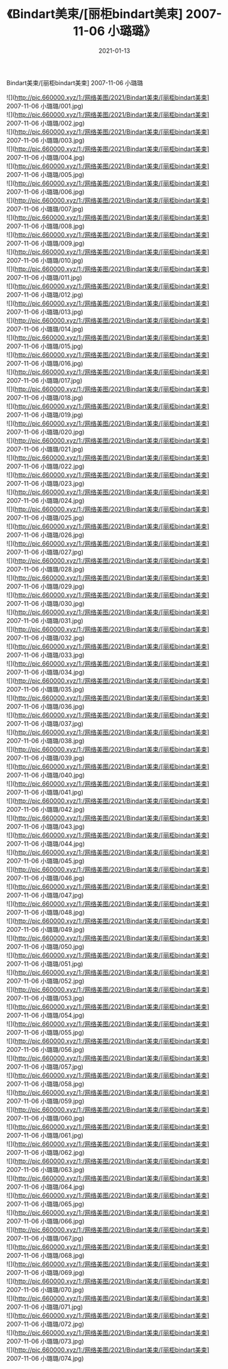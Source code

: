 ﻿---
layout: post
title:  《Bindart美束/[丽柜bindart美束] 2007-11-06 小璐璐》
date:   2021-01-13
img: http://pic.660000.xyz/1:/网络美图/2021/Bindart美束/[丽柜bindart美束] 2007-11-06 小璐璐/000.jpg
categories: [美女, 清纯, 唯美]
---

Bindart美束/[丽柜bindart美束] 2007-11-06 小璐璐

 ![](http://pic.660000.xyz/1:/网络美图/2021/Bindart美束/[丽柜bindart美束] 2007-11-06 小璐璐/001.jpg) <br>![](http://pic.660000.xyz/1:/网络美图/2021/Bindart美束/[丽柜bindart美束] 2007-11-06 小璐璐/002.jpg) <br>![](http://pic.660000.xyz/1:/网络美图/2021/Bindart美束/[丽柜bindart美束] 2007-11-06 小璐璐/003.jpg) <br>![](http://pic.660000.xyz/1:/网络美图/2021/Bindart美束/[丽柜bindart美束] 2007-11-06 小璐璐/004.jpg) <br>![](http://pic.660000.xyz/1:/网络美图/2021/Bindart美束/[丽柜bindart美束] 2007-11-06 小璐璐/005.jpg) <br>![](http://pic.660000.xyz/1:/网络美图/2021/Bindart美束/[丽柜bindart美束] 2007-11-06 小璐璐/006.jpg) <br>![](http://pic.660000.xyz/1:/网络美图/2021/Bindart美束/[丽柜bindart美束] 2007-11-06 小璐璐/007.jpg) <br>![](http://pic.660000.xyz/1:/网络美图/2021/Bindart美束/[丽柜bindart美束] 2007-11-06 小璐璐/008.jpg) <br>![](http://pic.660000.xyz/1:/网络美图/2021/Bindart美束/[丽柜bindart美束] 2007-11-06 小璐璐/009.jpg) <br>![](http://pic.660000.xyz/1:/网络美图/2021/Bindart美束/[丽柜bindart美束] 2007-11-06 小璐璐/010.jpg) <br>![](http://pic.660000.xyz/1:/网络美图/2021/Bindart美束/[丽柜bindart美束] 2007-11-06 小璐璐/011.jpg) <br>![](http://pic.660000.xyz/1:/网络美图/2021/Bindart美束/[丽柜bindart美束] 2007-11-06 小璐璐/012.jpg) <br>![](http://pic.660000.xyz/1:/网络美图/2021/Bindart美束/[丽柜bindart美束] 2007-11-06 小璐璐/013.jpg) <br>![](http://pic.660000.xyz/1:/网络美图/2021/Bindart美束/[丽柜bindart美束] 2007-11-06 小璐璐/014.jpg) <br>![](http://pic.660000.xyz/1:/网络美图/2021/Bindart美束/[丽柜bindart美束] 2007-11-06 小璐璐/015.jpg) <br>![](http://pic.660000.xyz/1:/网络美图/2021/Bindart美束/[丽柜bindart美束] 2007-11-06 小璐璐/016.jpg) <br>![](http://pic.660000.xyz/1:/网络美图/2021/Bindart美束/[丽柜bindart美束] 2007-11-06 小璐璐/017.jpg) <br>![](http://pic.660000.xyz/1:/网络美图/2021/Bindart美束/[丽柜bindart美束] 2007-11-06 小璐璐/018.jpg) <br>![](http://pic.660000.xyz/1:/网络美图/2021/Bindart美束/[丽柜bindart美束] 2007-11-06 小璐璐/019.jpg) <br>![](http://pic.660000.xyz/1:/网络美图/2021/Bindart美束/[丽柜bindart美束] 2007-11-06 小璐璐/020.jpg) <br>![](http://pic.660000.xyz/1:/网络美图/2021/Bindart美束/[丽柜bindart美束] 2007-11-06 小璐璐/021.jpg) <br>![](http://pic.660000.xyz/1:/网络美图/2021/Bindart美束/[丽柜bindart美束] 2007-11-06 小璐璐/022.jpg) <br>![](http://pic.660000.xyz/1:/网络美图/2021/Bindart美束/[丽柜bindart美束] 2007-11-06 小璐璐/023.jpg) <br>![](http://pic.660000.xyz/1:/网络美图/2021/Bindart美束/[丽柜bindart美束] 2007-11-06 小璐璐/024.jpg) <br>![](http://pic.660000.xyz/1:/网络美图/2021/Bindart美束/[丽柜bindart美束] 2007-11-06 小璐璐/025.jpg) <br>![](http://pic.660000.xyz/1:/网络美图/2021/Bindart美束/[丽柜bindart美束] 2007-11-06 小璐璐/026.jpg) <br>![](http://pic.660000.xyz/1:/网络美图/2021/Bindart美束/[丽柜bindart美束] 2007-11-06 小璐璐/027.jpg) <br>![](http://pic.660000.xyz/1:/网络美图/2021/Bindart美束/[丽柜bindart美束] 2007-11-06 小璐璐/028.jpg) <br>![](http://pic.660000.xyz/1:/网络美图/2021/Bindart美束/[丽柜bindart美束] 2007-11-06 小璐璐/029.jpg) <br>![](http://pic.660000.xyz/1:/网络美图/2021/Bindart美束/[丽柜bindart美束] 2007-11-06 小璐璐/030.jpg) <br>![](http://pic.660000.xyz/1:/网络美图/2021/Bindart美束/[丽柜bindart美束] 2007-11-06 小璐璐/031.jpg) <br>![](http://pic.660000.xyz/1:/网络美图/2021/Bindart美束/[丽柜bindart美束] 2007-11-06 小璐璐/032.jpg) <br>![](http://pic.660000.xyz/1:/网络美图/2021/Bindart美束/[丽柜bindart美束] 2007-11-06 小璐璐/033.jpg) <br>![](http://pic.660000.xyz/1:/网络美图/2021/Bindart美束/[丽柜bindart美束] 2007-11-06 小璐璐/034.jpg) <br>![](http://pic.660000.xyz/1:/网络美图/2021/Bindart美束/[丽柜bindart美束] 2007-11-06 小璐璐/035.jpg) <br>![](http://pic.660000.xyz/1:/网络美图/2021/Bindart美束/[丽柜bindart美束] 2007-11-06 小璐璐/036.jpg) <br>![](http://pic.660000.xyz/1:/网络美图/2021/Bindart美束/[丽柜bindart美束] 2007-11-06 小璐璐/037.jpg) <br>![](http://pic.660000.xyz/1:/网络美图/2021/Bindart美束/[丽柜bindart美束] 2007-11-06 小璐璐/038.jpg) <br>![](http://pic.660000.xyz/1:/网络美图/2021/Bindart美束/[丽柜bindart美束] 2007-11-06 小璐璐/039.jpg) <br>![](http://pic.660000.xyz/1:/网络美图/2021/Bindart美束/[丽柜bindart美束] 2007-11-06 小璐璐/040.jpg) <br>![](http://pic.660000.xyz/1:/网络美图/2021/Bindart美束/[丽柜bindart美束] 2007-11-06 小璐璐/041.jpg) <br>![](http://pic.660000.xyz/1:/网络美图/2021/Bindart美束/[丽柜bindart美束] 2007-11-06 小璐璐/042.jpg) <br>![](http://pic.660000.xyz/1:/网络美图/2021/Bindart美束/[丽柜bindart美束] 2007-11-06 小璐璐/043.jpg) <br>![](http://pic.660000.xyz/1:/网络美图/2021/Bindart美束/[丽柜bindart美束] 2007-11-06 小璐璐/044.jpg) <br>![](http://pic.660000.xyz/1:/网络美图/2021/Bindart美束/[丽柜bindart美束] 2007-11-06 小璐璐/045.jpg) <br>![](http://pic.660000.xyz/1:/网络美图/2021/Bindart美束/[丽柜bindart美束] 2007-11-06 小璐璐/046.jpg) <br>![](http://pic.660000.xyz/1:/网络美图/2021/Bindart美束/[丽柜bindart美束] 2007-11-06 小璐璐/047.jpg) <br>![](http://pic.660000.xyz/1:/网络美图/2021/Bindart美束/[丽柜bindart美束] 2007-11-06 小璐璐/048.jpg) <br>![](http://pic.660000.xyz/1:/网络美图/2021/Bindart美束/[丽柜bindart美束] 2007-11-06 小璐璐/049.jpg) <br>![](http://pic.660000.xyz/1:/网络美图/2021/Bindart美束/[丽柜bindart美束] 2007-11-06 小璐璐/050.jpg) <br>![](http://pic.660000.xyz/1:/网络美图/2021/Bindart美束/[丽柜bindart美束] 2007-11-06 小璐璐/051.jpg) <br>![](http://pic.660000.xyz/1:/网络美图/2021/Bindart美束/[丽柜bindart美束] 2007-11-06 小璐璐/052.jpg) <br>![](http://pic.660000.xyz/1:/网络美图/2021/Bindart美束/[丽柜bindart美束] 2007-11-06 小璐璐/053.jpg) <br>![](http://pic.660000.xyz/1:/网络美图/2021/Bindart美束/[丽柜bindart美束] 2007-11-06 小璐璐/054.jpg) <br>![](http://pic.660000.xyz/1:/网络美图/2021/Bindart美束/[丽柜bindart美束] 2007-11-06 小璐璐/055.jpg) <br>![](http://pic.660000.xyz/1:/网络美图/2021/Bindart美束/[丽柜bindart美束] 2007-11-06 小璐璐/056.jpg) <br>![](http://pic.660000.xyz/1:/网络美图/2021/Bindart美束/[丽柜bindart美束] 2007-11-06 小璐璐/057.jpg) <br>![](http://pic.660000.xyz/1:/网络美图/2021/Bindart美束/[丽柜bindart美束] 2007-11-06 小璐璐/058.jpg) <br>![](http://pic.660000.xyz/1:/网络美图/2021/Bindart美束/[丽柜bindart美束] 2007-11-06 小璐璐/059.jpg) <br>![](http://pic.660000.xyz/1:/网络美图/2021/Bindart美束/[丽柜bindart美束] 2007-11-06 小璐璐/060.jpg) <br>![](http://pic.660000.xyz/1:/网络美图/2021/Bindart美束/[丽柜bindart美束] 2007-11-06 小璐璐/061.jpg) <br>![](http://pic.660000.xyz/1:/网络美图/2021/Bindart美束/[丽柜bindart美束] 2007-11-06 小璐璐/062.jpg) <br>![](http://pic.660000.xyz/1:/网络美图/2021/Bindart美束/[丽柜bindart美束] 2007-11-06 小璐璐/063.jpg) <br>![](http://pic.660000.xyz/1:/网络美图/2021/Bindart美束/[丽柜bindart美束] 2007-11-06 小璐璐/064.jpg) <br>![](http://pic.660000.xyz/1:/网络美图/2021/Bindart美束/[丽柜bindart美束] 2007-11-06 小璐璐/065.jpg) <br>![](http://pic.660000.xyz/1:/网络美图/2021/Bindart美束/[丽柜bindart美束] 2007-11-06 小璐璐/066.jpg) <br>![](http://pic.660000.xyz/1:/网络美图/2021/Bindart美束/[丽柜bindart美束] 2007-11-06 小璐璐/067.jpg) <br>![](http://pic.660000.xyz/1:/网络美图/2021/Bindart美束/[丽柜bindart美束] 2007-11-06 小璐璐/068.jpg) <br>![](http://pic.660000.xyz/1:/网络美图/2021/Bindart美束/[丽柜bindart美束] 2007-11-06 小璐璐/069.jpg) <br>![](http://pic.660000.xyz/1:/网络美图/2021/Bindart美束/[丽柜bindart美束] 2007-11-06 小璐璐/070.jpg) <br>![](http://pic.660000.xyz/1:/网络美图/2021/Bindart美束/[丽柜bindart美束] 2007-11-06 小璐璐/071.jpg) <br>![](http://pic.660000.xyz/1:/网络美图/2021/Bindart美束/[丽柜bindart美束] 2007-11-06 小璐璐/072.jpg) <br>![](http://pic.660000.xyz/1:/网络美图/2021/Bindart美束/[丽柜bindart美束] 2007-11-06 小璐璐/073.jpg) <br>![](http://pic.660000.xyz/1:/网络美图/2021/Bindart美束/[丽柜bindart美束] 2007-11-06 小璐璐/074.jpg) <br>